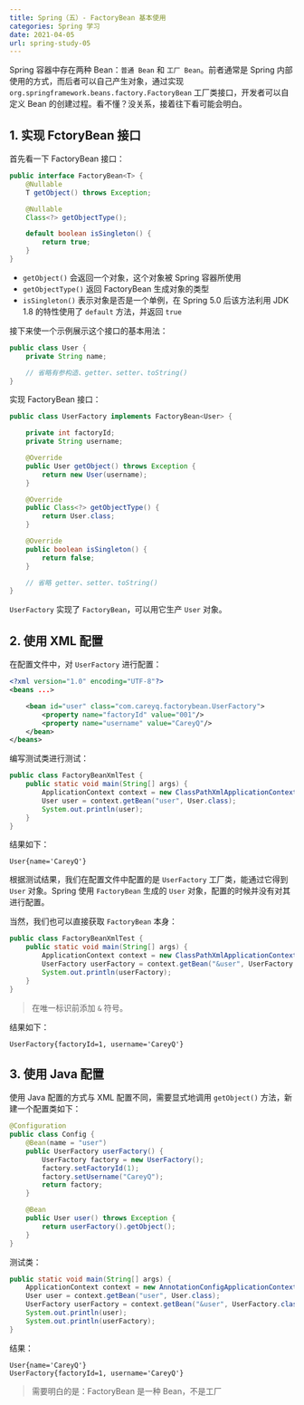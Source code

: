 ```yaml
---
title: Spring（五）- FactoryBean 基本使用
categories: Spring 学习
date: 2021-04-05
url: spring-study-05
---
```


Spring 容器中存在两种 Bean：`普通 Bean` 和 `工厂 Bean`。前者通常是 Spring 内部使用的方式，而后者可以自己产生对象，通过实现 `org.springframework.beans.factory.FactoryBean` 工厂类接口，开发者可以自定义 Bean 的创建过程。看不懂？没关系，接着往下看可能会明白。

## 1. 实现 FctoryBean 接口

首先看一下 FactoryBean 接口：

```java
public interface FactoryBean<T> {
    @Nullable
    T getObject() throws Exception;

    @Nullable
    Class<?> getObjectType();

    default boolean isSingleton() {
        return true;
    }
}
```

- `getObject()` 会返回一个对象，这个对象被 Spring 容器所使用
- `getObjectType()` 返回 FactoryBean 生成对象的类型
- `isSingleton()` 表示对象是否是一个单例，在 Spring 5.0 后该方法利用 JDK 1.8 的特性使用了 `default` 方法，并返回 `true`

接下来使一个示例展示这个接口的基本用法：

```java
public class User {
    private String name;

    // 省略有参构造、getter、setter、toString()
}
```

实现 FactoryBean 接口：

```java
public class UserFactory implements FactoryBean<User> {

    private int factoryId;
    private String username;

    @Override
    public User getObject() throws Exception {
        return new User(username);
    }

    @Override
    public Class<?> getObjectType() {
        return User.class;
    }

    @Override
    public boolean isSingleton() {
        return false;
    }

    // 省略 getter、setter、toString()
}
```

`UserFactory` 实现了 `FactoryBean`，可以用它生产 `User` 对象。

## 2. 使用 XML 配置

在配置文件中，对 `UserFactory` 进行配置：

```xml
<?xml version="1.0" encoding="UTF-8"?>
<beans ...>

    <bean id="user" class="com.careyq.factorybean.UserFactory">
        <property name="factoryId" value="001"/>
        <property name="username" value="CareyQ"/>
    </bean>
</beans>
```

编写测试类进行测试：

```java
public class FactoryBeanXmlTest {
    public static void main(String[] args) {
        ApplicationContext context = new ClassPathXmlApplicationContext("application.xml");
        User user = context.getBean("user", User.class);
        System.out.println(user);
    }
}
```

结果如下：

```shell
User{name='CareyQ'}
```

根据测试结果，我们在配置文件中配置的是 `UserFactory` 工厂类，能通过它得到 `User` 对象。Spring 使用 `FactoryBean` 生成的 `User` 对象，配置的时候并没有对其进行配置。

当然，我们也可以直接获取 `FactoryBean` 本身：

```java
public class FactoryBeanXmlTest {
    public static void main(String[] args) {
        ApplicationContext context = new ClassPathXmlApplicationContext("application.xml");
        UserFactory userFactory = context.getBean("&user", UserFactory.class);
        System.out.println(userFactory);
    }
}
```

> 在唯一标识前添加 `&` 符号。

结果如下：

```she
UserFactory{factoryId=1, username='CareyQ'}
```

## 3. 使用 Java 配置

使用 Java 配置的方式与 XML 配置不同，需要显式地调用 `getObject()` 方法，新建一个配置类如下：

```java
@Configuration
public class Config {
    @Bean(name = "user")
    public UserFactory userFactory() {
        UserFactory factory = new UserFactory();
        factory.setFactoryId(1);
        factory.setUsername("CareyQ");
        return factory;
    }

    @Bean
    public User user() throws Exception {
        return userFactory().getObject();
    }
}
```

测试类：

```java
public static void main(String[] args) {
    ApplicationContext context = new AnnotationConfigApplicationContext(Config.class);
    User user = context.getBean("user", User.class);
    UserFactory userFactory = context.getBean("&user", UserFactory.class);
    System.out.println(user);
    System.out.println(userFactory);
}
```

结果：

```shell
User{name='CareyQ'}
UserFactory{factoryId=1, username='CareyQ'}
```

> 需要明白的是：FactoryBean 是一种 Bean，不是工厂
